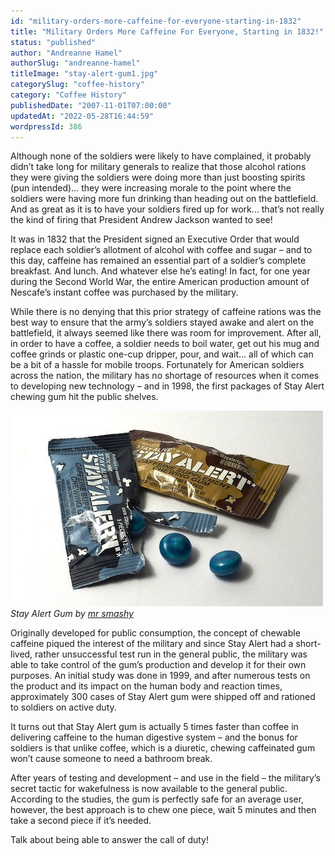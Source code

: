 ```yaml
---
id: "military-orders-more-caffeine-for-everyone-starting-in-1832"
title: "Military Orders More Caffeine For Everyone, Starting in 1832!"
status: "published"
author: "Andreanne Hamel"
authorSlug: "andreanne-hamel"
titleImage: "stay-alert-gum1.jpg"
categorySlug: "coffee-history"
category: "Coffee History"
publishedDate: "2007-11-01T07:00:00"
updatedAt: "2022-05-28T16:44:59"
wordpressId: 386
---
```


Although none of the soldiers were likely to have complained, it probably didn’t take long for military generals to realize that those alcohol rations they were giving the soldiers were doing more than just boosting spirits (pun intended)… they were increasing morale to the point where the soldiers were having more fun drinking than heading out on the battlefield. And as great as it is to have your soldiers fired up for work… that’s not really the kind of firing that President Andrew Jackson wanted to see!

It was in 1832 that the President signed an Executive Order that would replace each soldier’s allotment of alcohol with coffee and sugar – and to this day, caffeine has remained an essential part of a soldier’s complete breakfast. And lunch. And whatever else he’s eating! In fact, for one year during the Second World War, the entire American production amount of Nescafe’s instant coffee was purchased by the military.

While there is no denying that this prior strategy of caffeine rations was the best way to ensure that the army’s soldiers stayed awake and alert on the battlefield, it always seemed like there was room for improvement. After all, in order to have a coffee, a soldier needs to boil water, get out his mug and coffee grinds or plastic one-cup dripper, pour, and wait… all of which can be a bit of a hassle for mobile troops. Fortunately for American soldiers across the nation, the military has no shortage of resources when it comes to developing new technology – and in 1998, the first packages of Stay Alert chewing gum hit the public shelves.

![Stay Alert Gum](stay-alert-gum1.jpg)  
*Stay Alert Gum by [mr smashy](http://www.flickr.com/photos/wmode/3499255158/in/photostream/)*

Originally developed for public consumption, the concept of chewable caffeine piqued the interest of the military and since Stay Alert had a short-lived, rather unsuccessful test run in the general public, the military was able to take control of the gum’s production and develop it for their own purposes. An initial study was done in 1999, and after numerous tests on the product and its impact on the human body and reaction times, approximately 300 cases of Stay Alert gum were shipped off and rationed to soldiers on active duty.

It turns out that Stay Alert gum is actually 5 times faster than coffee in delivering caffeine to the human digestive system – and the bonus for soldiers is that unlike coffee, which is a diuretic, chewing caffeinated gum won’t cause someone to need a bathroom break.

After years of testing and development – and use in the field – the military’s secret tactic for wakefulness is now available to the general public. According to the studies, the gum is perfectly safe for an average user, however, the best approach is to chew one piece, wait 5 minutes and then take a second piece if it’s needed.

Talk about being able to answer the call of duty!